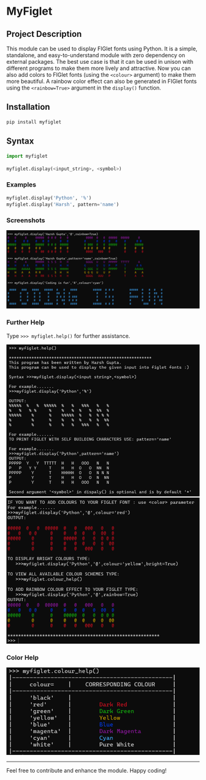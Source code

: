 # MyFiglet

## Project Description
This module can be used to display FIGlet fonts using Python. It is a simple, standalone, and easy-to-understand module with zero dependency on external packages. The best use case is that it can be used in unison with different programs to make them more lively and attractive. Now you can also add colors to FIGlet fonts (using the `<colour>` argument) to make them more beautiful. A rainbow color effect can also be generated in FIGlet fonts using the `<rainbow=True>` argument in the `display()` function.

## Installation

```python
pip install myfiglet
```


## Syntax

```python
import myfiglet

myfiglet.display(<input_string>, <symbol>)
```

### Examples

```python
myfiglet.display('Python', '%')
myfiglet.display('Harsh', pattern='name')
```

### Screenshots
![](https://github.com/2003HARSH/MyFiglet/blob/main/docs/static/1.png)

### Further Help

Type `>>> myfiglet.help()` for further assistance.

![](https://github.com/2003HARSH/MyFiglet/blob/main/docs/static/2.png)
![](https://github.com/2003HARSH/MyFiglet/blob/main/docs/static/3.png)

### Color Help
![](https://github.com/2003HARSH/MyFiglet/blob/main/docs/static/4.png)

---

Feel free to contribute and enhance the module. Happy coding!

